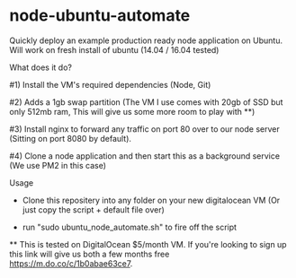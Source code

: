 # node-ubuntu-automate
Quickly deploy an example production ready node application on Ubuntu.
Will work on fresh install of ubuntu (14.04 / 16.04 tested)

What does it do?

#1) Install the VM's required dependencies (Node, Git)

#2) Adds a 1gb swap partition (The VM I use comes with 20gb of SSD but only 512mb ram, This will give us some more room to play with **)

#3) Install nginx to forward any traffic on port 80 over to our node server (Sitting on port 8080 by default).

#4) Clone a node application and then start this as a background service (We use PM2 in this case)

Usage

- Clone this repositery into any folder on your new digitalocean VM (Or just copy the script + default file over)

- run "sudo ubuntu_node_automate.sh" to fire off the script


** This is tested on DigitalOcean $5/month VM. If you're looking to sign up this link will give us both a few months free  https://m.do.co/c/1b0abae63ce7.
